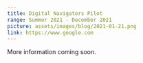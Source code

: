 ```yaml
---
title: Digital Navigators Pilot
range: Summer 2021 - December 2021
picture: assets/images/blog/2021-01-21.png
link: https://www.google.com
---
```


More information coming soon.
